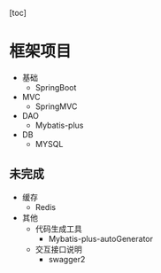 [toc]
# 框架项目
- 基础
    - SpringBoot
- MVC
    - SpringMVC
- DAO
    - Mybatis-plus
- DB
    - MYSQL
    
    
    
## 未完成    
- 缓存
    - Redis
- 其他    
    - 代码生成工具
        - Mybatis-plus-autoGenerator
    - 交互接口说明
        - swagger2


    